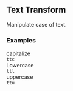 ## Text Transform

Manipulate case of text.

### Examples

<div class="pa3 ba b-gray-300 mb4">
    <div class="row">
        <div class="col m_w-1/3 mb3 m_mb0">
            <div class="bg-gray-200 pa2 ttc">capitalize</div>
            <code class="mt1 clipboard">ttc</code>
        </div>
        <div class="col m_w-1/3 mb3 m_mb0">
            <div class="bg-gray-200 pa2 ttl">Lowercase</div>
            <code class="mt1 clipboard">ttl</code>
        </div>
        <div class="col m_w-1/3">
            <div class="bg-gray-200 pa2 ttu">uppercase</div>
            <code class="mt1 clipboard">ttu</code>
        </div>
    </div>
</div>
